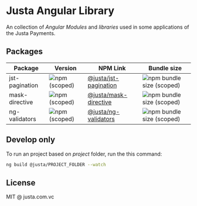 # Justa Angular Library

An collection of _Angular Modules_ and _libraries_ used in some applications of the Justa Payments.

## Packages

| Package | Version | NPM Link | Bundle size |
|---------|---------|-----| ----------------- |
| jst-pagination | ![npm (scoped)](https://img.shields.io/npm/v/@justa/jst-pagination?color=%23076e95) | [@justa/jst-pagination]() | ![npm bundle size (scoped)](https://img.shields.io/bundlephobia/minzip/@justa/jst-pagination?color=%23076e95) |
| mask-directive | ![npm (scoped)](https://img.shields.io/npm/v/@justa/mask-directive?color=%23076e95) | [@justa/mask-directive](https://www.npmjs.com/package/@justa/mask-directive)  | ![npm bundle size (scoped)](https://img.shields.io/bundlephobia/minzip/@justa/mask-directive?color=%23076e95) |
| ng-validators | ![npm (scoped)](https://img.shields.io/npm/v/@justa/ng-validators?color=%23076e95) | [@justa/ng-validators]() | ![npm bundle size (scoped)](https://img.shields.io/bundlephobia/minzip/@justa/ng-validators?color=%23076e95) |

## Develop only

To run an project based on _project_ folder, run the this command:

```bash
ng build @justa/PROJECT_FOLDER --watch
```

## License

MIT @ justa.com.vc
